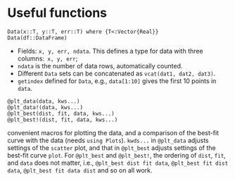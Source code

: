 # Useful functions


```
Data(x::T, y::T, err::T) where {T<:Vector{Real}}
Data(df::DataFrame)
```
* Fields: `x, y, err, ndata`. This defines a type for data with three columns:` x, y, err`;
* `ndata` is the number of data rows, automatically counted.
* Different `Data` sets can be concatenated as `vcat(dat1, dat2, dat3)`.
* `getindex` defined for `Data`, e.g., `data[1:10]` gives the first 10 points in `data`.



```
@plt_data(data, kws...)
@plt_data!(data, kws...)
@plt_best(dist, fit, data, kws...)
@plt_best!(dist, fit, data, kws...)
```
convenient macros for plotting the data, and a comparison of the best-fit curve
with the data (needs `using Plots`). `kwds...` in `@plt_data` adjusts settings of the `scatter` plot, and that in `@plt_best` adjusts settings of the best-fit curve `plot`.
For `@plt_best` and `@plt_best!`, the ordering of `dist`, `fit`, and `data` does not matter, i.e., `@plt_best dist fit data`,  `@plt_best fit dist data`, `@plt_best fit data dist` and so on all work.